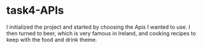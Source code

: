 # task4-APIs

I initialized the project and started by choosing the Apis I wanted to use. I then turned to beer, which is very famous in Ireland, and cooking recipes to keep with the food and drink theme. 
